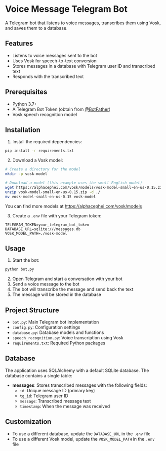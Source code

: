 # Voice Message Telegram Bot

A Telegram bot that listens to voice messages, transcribes them using Vosk, and saves them to a database.

## Features

- Listens to voice messages sent to the bot
- Uses Vosk for speech-to-text conversion
- Stores messages in a database with Telegram user ID and transcribed text
- Responds with the transcribed text

## Prerequisites

- Python 3.7+
- A Telegram Bot Token (obtain from [@BotFather](https://t.me/botfather))
- Vosk speech recognition model

## Installation

1. Install the required dependencies:

```bash
pip install -r requirements.txt
```

2. Download a Vosk model:

```bash
# Create a directory for the model
mkdir -p vosk-model

# Download a model (this example uses the small English model)
wget https://alphacephei.com/vosk/models/vosk-model-small-en-us-0.15.zip
unzip vosk-model-small-en-us-0.15.zip -d ./
mv vosk-model-small-en-us-0.15 vosk-model
```

You can find more models at https://alphacephei.com/vosk/models

3. Create a `.env` file with your Telegram token:

```
TELEGRAM_TOKEN=your_telegram_bot_token
DATABASE_URL=sqlite:///messages.db
VOSK_MODEL_PATH=./vosk-model
```

## Usage

1. Start the bot:

```bash
python bot.py
```

2. Open Telegram and start a conversation with your bot
3. Send a voice message to the bot
4. The bot will transcribe the message and send back the text
5. The message will be stored in the database

## Project Structure

- `bot.py`: Main Telegram bot implementation
- `config.py`: Configuration settings
- `database.py`: Database models and functions
- `speech_recognition.py`: Voice transcription using Vosk
- `requirements.txt`: Required Python packages

## Database

The application uses SQLAlchemy with a default SQLite database. The database contains a single table:

- **messages**: Stores transcribed messages with the following fields:
  - `id`: Unique message ID (primary key)
  - `tg_id`: Telegram user ID
  - `message`: Transcribed message text
  - `timestamp`: When the message was received

## Customization

- To use a different database, update the `DATABASE_URL` in the `.env` file
- To use a different Vosk model, update the `VOSK_MODEL_PATH` in the `.env` file
